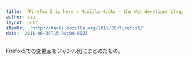 ```yaml
---
title: 『Firefox 5 is here ✩ Mozilla Hacks – the Web developer blog』
author: azu
layout: post
itemUrl: 'http://hacks.mozilla.org/2011/06/firefox5/'
date: '2011-06-30T15:00:00.000Z'
---
```

Firefox5での変更点をジャンル別にまとめたもの。


